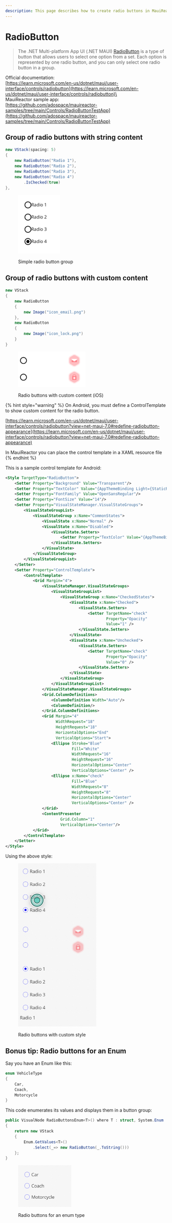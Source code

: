 ```yaml
---
description: This page describes how to create radio buttons in MauiReactor
---
```


# RadioButton

> The .NET Multi-platform App UI (.NET MAUI) [RadioButton](https://learn.microsoft.com/en-us/dotnet/api/microsoft.maui.controls.radiobutton) is a type of button that allows users to select one option from a set. Each option is represented by one radio button, and you can only select one radio button in a group.&#x20;

Official documentation:\
[https://learn.microsoft.com/en-us/dotnet/maui/user-interface/controls/radiobutton](https://learn.microsoft.com/en-us/dotnet/maui/user-interface/controls/radiobutton)\
\
MauiReactor sample app:\
[https://github.com/adospace/mauireactor-samples/tree/main/Controls/RadioButtonTestApp](https://github.com/adospace/mauireactor-samples/tree/main/Controls/RadioButtonTestApp)

## Group of radio buttons with string content

```csharp
new VStack(spacing: 5)
{
    new RadioButton("Radio 1"),
    new RadioButton("Radio 2"),
    new RadioButton("Radio 3"),
    new RadioButton("Radio 4")
        .IsChecked(true)
},
```

<figure><img src="../../.gitbook/assets/image (2) (1).png" alt=""><figcaption><p>Simple radio button group</p></figcaption></figure>

## Group of radio buttons with custom content

```csharp
new VStack
{
    new RadioButton
    {
        new Image("icon_email.png")
    },
    new RadioButton
    {
        new Image("icon_lock.png")
    }
}
```

<figure><img src="../../.gitbook/assets/image (1) (1) (1).png" alt=""><figcaption><p>Radio buttons with custom content (iOS)</p></figcaption></figure>

{% hint style="warning" %}
On Android, you must define a ControlTemplate to show custom content for the radio button.

[https://learn.microsoft.com/en-us/dotnet/maui/user-interface/controls/radiobutton?view=net-maui-7.0#redefine-radiobutton-appearance](https://learn.microsoft.com/en-us/dotnet/maui/user-interface/controls/radiobutton?view=net-maui-7.0#redefine-radiobutton-appearance)

In MauiReactor you can place the control template in a XAML resource file
{% endhint %}

This is a sample control template for Android:

```xml
<Style TargetType="RadioButton">
    <Setter Property="Background" Value="Transparent"/>
    <Setter Property="TextColor" Value="{AppThemeBinding Light={StaticResource Black}, Dark={StaticResource White}}" />
    <Setter Property="FontFamily" Value="OpenSansRegular"/>
    <Setter Property="FontSize" Value="14"/>
    <Setter Property="VisualStateManager.VisualStateGroups">
        <VisualStateGroupList>
            <VisualStateGroup x:Name="CommonStates">
                <VisualState x:Name="Normal" />
                <VisualState x:Name="Disabled">
                    <VisualState.Setters>
                        <Setter Property="TextColor" Value="{AppThemeBinding Light={StaticResource Gray300}, Dark={StaticResource Gray600}}" />
                    </VisualState.Setters>
                </VisualState>
            </VisualStateGroup>
        </VisualStateGroupList>
    </Setter>
    <Setter Property="ControlTemplate">
        <ControlTemplate>
            <Grid Margin="4">
                <VisualStateManager.VisualStateGroups>
                    <VisualStateGroupList>
                        <VisualStateGroup x:Name="CheckedStates">
                            <VisualState x:Name="Checked">
                                <VisualState.Setters>
                                    <Setter TargetName="check"
                                            Property="Opacity"
                                            Value="1" />
                                </VisualState.Setters>
                            </VisualState>
                            <VisualState x:Name="Unchecked">
                                <VisualState.Setters>
                                    <Setter TargetName="check"
                                            Property="Opacity"
                                            Value="0" />
                                </VisualState.Setters>
                            </VisualState>
                        </VisualStateGroup>
                    </VisualStateGroupList>
                </VisualStateManager.VisualStateGroups>
                <Grid.ColumnDefinitions>
                    <ColumnDefinition Width="Auto"/>
                    <ColumnDefinition/>
                </Grid.ColumnDefinitions>
                <Grid Margin="4"
                      WidthRequest="18"
                      HeightRequest="18"
                      HorizontalOptions="End"
                      VerticalOptions="Start">
                    <Ellipse Stroke="Blue"
                             Fill="White"
                             WidthRequest="16"
                             HeightRequest="16"
                             HorizontalOptions="Center"
                             VerticalOptions="Center" />
                    <Ellipse x:Name="check"
                             Fill="Blue"
                             WidthRequest="8"
                             HeightRequest="8"
                             HorizontalOptions="Center"
                             VerticalOptions="Center" />
                </Grid>
                <ContentPresenter
                        Grid.Column="1"
                        VerticalOptions="Center"/>
            </Grid>
        </ControlTemplate>
    </Setter>
</Style>
```

Using the above style:

<figure><img src="../../.gitbook/assets/image (2) (1) (1).png" alt=""><figcaption><p>Radio buttons with custom style</p></figcaption></figure>

## Bonus tip: Radio buttons for an Enum

Say you have an Enum like this:

```csharp
enum VehicleType
{
    Car,
    Coach,
    Motorcycle
}
```

This code enumerates its values and displays them in a button group:

```csharp
public VisualNode RadioButtonsEnum<T>() where T : struct, System.Enum
{
    return new VStack
    {
        Enum.GetValues<T>()
            .Select(_=> new RadioButton(_.ToString()))
    };
}
```

<figure><img src="../../.gitbook/assets/image (4).png" alt=""><figcaption><p>Radio buttons for an enum type</p></figcaption></figure>
